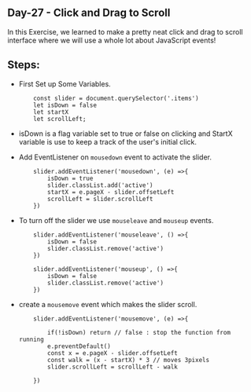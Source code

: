 ## Day-27 - Click and Drag to Scroll

In this Exercise, we learned to make a pretty neat click and drag to scroll interface where we will use a whole lot about JavaScript events!

## Steps:
- First Set up Some Variables.
    ```
        const slider = document.querySelector('.items')
        let isDown = false
        let startX 
        let scrollLeft;
    ```
- isDown is a flag variable set to true or false on clicking and StartX variable is use to keep a track of the user's initial click.

- Add EventListener on `mousedown` event to activate the slider.

    ```
        slider.addEventListener('mousedown', (e) =>{
            isDown = true
            slider.classList.add('active')
            startX = e.pageX - slider.offsetLeft
            scrollLeft = slider.scrollLeft
        })
    ```

- To turn off the slider we use `mouseleave` and `mouseup` events.
    ```
        slider.addEventListener('mouseleave', () =>{
            isDown = false
            slider.classList.remove('active')
        })

        slider.addEventListener('mouseup', () =>{
            isDown = false
            slider.classList.remove('active')
        })

    ```

- create a `mousemove` event which makes the slider scroll.

    ```
        slider.addEventListener('mousemove', (e) =>{

            if(!isDown) return // false : stop the function from running
            e.preventDefault()
            const x = e.pageX - slider.offsetLeft
            const walk = (x - startX) * 3 // moves 3pixels
            slider.scrollLeft = scrollLeft - walk

        })
    ```